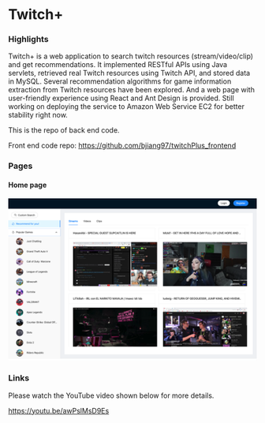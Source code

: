 # Twitch+
### Highlights
Twitch+ is a web application to search twitch resources (stream/video/clip) and get recommendations. It implemented RESTful APIs using Java servlets, retrieved real Twitch resources using Twitch API, and stored data in MySQL. Several recommendation algorithms for game information extraction from Twitch resources have been explored.
And a web page with user-friendly experience using React and Ant Design is provided. Still working on deploying the service to Amazon Web Service EC2 for better stability right now.

This is the repo of back end code.

Front end code repo: https://github.com/bjiang97/twitchPlus_frontend
### Pages
#### Home page
![Home page](/images/homepage.png)
### Links
Please watch the YouTube video shown below for more details.

https://youtu.be/awPslMsD9Es
